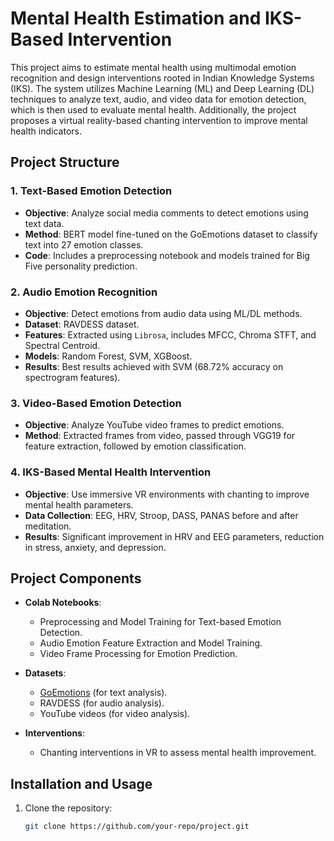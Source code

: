 # Mental Health Estimation and IKS-Based Intervention

This project aims to estimate mental health using multimodal emotion recognition and design interventions rooted in Indian Knowledge Systems (IKS). The system utilizes Machine Learning (ML) and Deep Learning (DL) techniques to analyze text, audio, and video data for emotion detection, which is then used to evaluate mental health. Additionally, the project proposes a virtual reality-based chanting intervention to improve mental health indicators.

## Project Structure

### 1. **Text-Based Emotion Detection**
   - **Objective**: Analyze social media comments to detect emotions using text data.
   - **Method**: BERT model fine-tuned on the GoEmotions dataset to classify text into 27 emotion classes.
   - **Code**: Includes a preprocessing notebook and models trained for Big Five personality prediction.

### 2. **Audio Emotion Recognition**
   - **Objective**: Detect emotions from audio data using ML/DL methods.
   - **Dataset**: RAVDESS dataset.
   - **Features**: Extracted using `Librosa`, includes MFCC, Chroma STFT, and Spectral Centroid.
   - **Models**: Random Forest, SVM, XGBoost.
   - **Results**: Best results achieved with SVM (68.72% accuracy on spectrogram features).

### 3. **Video-Based Emotion Detection**
   - **Objective**: Analyze YouTube video frames to predict emotions.
   - **Method**: Extracted frames from video, passed through VGG19 for feature extraction, followed by emotion classification.

### 4. **IKS-Based Mental Health Intervention**
   - **Objective**: Use immersive VR environments with chanting to improve mental health parameters.
   - **Data Collection**: EEG, HRV, Stroop, DASS, PANAS before and after meditation.
   - **Results**: Significant improvement in HRV and EEG parameters, reduction in stress, anxiety, and depression.

## Project Components

- **Colab Notebooks**:
  - Preprocessing and Model Training for Text-based Emotion Detection.
  - Audio Emotion Feature Extraction and Model Training.
  - Video Frame Processing for Emotion Prediction.

- **Datasets**:
  - [GoEmotions](https://github.com/google-research/google-research/tree/master/goemotions) (for text analysis).
  - RAVDESS (for audio analysis).
  - YouTube videos (for video analysis).

- **Interventions**:
  - Chanting interventions in VR to assess mental health improvement.

## Installation and Usage

1. Clone the repository:

   ```bash
   git clone https://github.com/your-repo/project.git
